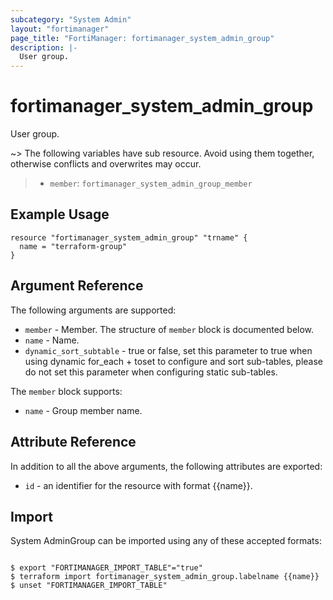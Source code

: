 ```yaml
---
subcategory: "System Admin"
layout: "fortimanager"
page_title: "FortiManager: fortimanager_system_admin_group"
description: |-
  User group.
---
```


# fortimanager_system_admin_group
User group.

~> The following variables have sub resource. Avoid using them together, otherwise conflicts and overwrites may occur.
>- `member`: `fortimanager_system_admin_group_member`



## Example Usage

```hcl
resource "fortimanager_system_admin_group" "trname" {
  name = "terraform-group"
}
```

## Argument Reference


The following arguments are supported:


* `member` - Member. The structure of `member` block is documented below.
* `name` - Name.
* `dynamic_sort_subtable` - true or false, set this parameter to true when using dynamic for_each + toset to configure and sort sub-tables, please do not set this parameter when configuring static sub-tables.

The `member` block supports:

* `name` - Group member name.


## Attribute Reference

In addition to all the above arguments, the following attributes are exported:
* `id` - an identifier for the resource with format {{name}}.

## Import

System AdminGroup can be imported using any of these accepted formats:
```

$ export "FORTIMANAGER_IMPORT_TABLE"="true"
$ terraform import fortimanager_system_admin_group.labelname {{name}}
$ unset "FORTIMANAGER_IMPORT_TABLE"
```

